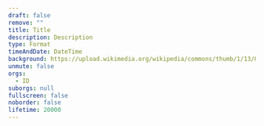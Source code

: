 ```yaml
---
draft: false
remove: ""
title: Title
description: Description
type: Format
timeAndDate: DateTime
background: https://upload.wikimedia.org/wikipedia/commons/thumb/1/13/Queer_Riot.jpg/1024px-Queer_Riot.jpg
unmute: false
orgs:
  - ID
suborgs: null
fullscreen: false
noborder: false
lifetime: 20000
---
```

